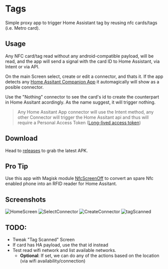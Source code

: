 # Tags
Simple proxy app to trigger Home Assistant tag by reusing nfc cards/tags (i.e. Metro card).

## Usage
Any NFC card/tag read without any android-compatible payload, will be read, and the app will send a signal with the card ID to Home Assistant, via Intent or via API.

On the main Screen select, create or edit a connector, and thats it. If the app detects any [Home Assitant Companion App](https://companion.home-assistant.io) it automagically will show as a posible connector.

Use the "Nothing" connector to see the card's id to create the counterpart in Home Assitant acordingly. As the name suggest, it will trigger nothing.

> Any Home Assitant App connector will use the Intent method, any other Connector will trigger the Home Assitant api and thus will require a Personal Access Token ([Long-lived access token](https://developers.home-assistant.io/docs/auth_api/#long-lived-access-token))

## Download
Head to [releases](https://github.com/hkfuertes/nfc_ha_tags/releases) to grab the latest APK.

## Pro Tip
Use this app with Magisk module [NfcScreenOff](https://github.com/Magisk-Modules-Repo/NFCScreenOff) to convert an spare Nfc enabled phone into an RFID reader for Home Assitant.

## Screenshots
![HomeScreen](images/home_screen.jpg)
![SelectConnector](images/select_connector.jpg)
![CreateConnector](images/create_connector.jpg)
![tagScanned](images/tag_scanned.jpg)

## TODO:
- Tweak "Tag Scanned" Screen
- If card has HA payload, use the that id instead
- Test read wifi network and list available networks.
  - **Optional**: If set, we can do any of the actions based on the location (via wifi availability/connection)
